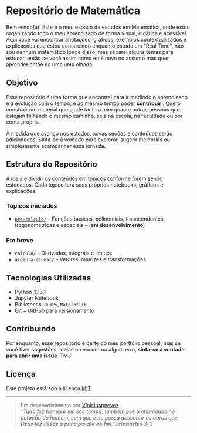 # Repositório de Matemática

Bem-vindo(a)! Este é o meu espaço de estudos em Matemática, onde estou organizando todo o meu aprendizado de forma visual, didática e acessível. Aqui você vai encontrar anotações, gráficos, exemplos contextualizados e explicações que estou construindo enquanto estudo em "Real Time", não sou nenhum matemático longe disso, mas separei alguns temas para estudar, então se você assim como eu é novo no assunto mas quer aprender então da uma uma olhada.

## Objetivo

Esse repositório é uma forma que encontrei para ir medindo o aprendizado e a evolução com o tempo, e ao mesmo tempo poder **contribuir** . Quero construir um material que ajude tanto a mim quanto outras pessoas que estejam trilhando o mesmo caminho, seja na escola, na faculdade ou por conta própria.

À medida que avanço nos estudos, novas seções e conteúdos serão adicionados. Sinta-se à vontade para explorar, sugerir melhorias ou simplesmente acompanhar essa jornada.

## Estrutura do Repositório

A ideia é dividir os conteúdos em tópicos conforme forem sendo estudados. Cada tópico terá seus próprios notebooks, gráficos e explicações.

### Tópicos iniciados

- [`pre-calculo/`](./pre-calculo/) – Funções básicas, polinomiais, trasncendentes, trogonométricas e especiais – (**em desenvolvimento**)  

### Em breve

- `calculo/` – Derivadas, integrais e limites.
- `algebra-linear/` – Vetores, matrizes e transformações.

## Tecnologias Utilizadas

- Python 3.13.1  
- Jupyter Notebook  
- Bibliotecas: `NumPy`, `Matplotlib`  
- Git + GitHub para versionamento

## Contribuindo

Por enquanto, esse repositório é parte do meu portfólio pessoal, mas se você tiver sugestões, ideias ou encontrou algum erro, **sinta-se à vontade para abrir uma issue**. TMJ!  

## Licença

Este projeto está sob a licença [MIT](LICENSE).

---

> Em desenvolvimento por [Viniciuspneves](https://github.com/Viniciuspneves)  
> *“Tudo fez formoso em seu tempo; também pôs a eternidade no coração do homem, sem que este possa descobrir as obras que Deus fez desde o princípio até ao fim.”Eclesiastes 3:11*
